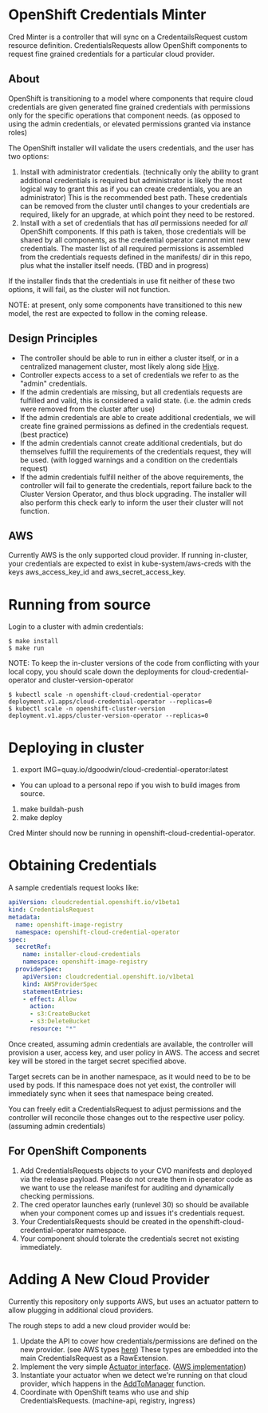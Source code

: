 # OpenShift Credentials Minter

Cred Minter is a controller that will sync on a CredentailsRequest custom
resource definition. CredentialsRequests allow OpenShift components to
request fine grained credentials for a particular cloud provider.

## About

OpenShift is transitioning to a model where components that require cloud credentials are given generated fine grained credentials with permissions only for the specific operations that component needs. (as opposed to using the admin credentials, or elevated permissions granted via instance roles)

The OpenShift installer will validate the users credentials, and the user has two options:

 1. Install with administrator credentials. (technically only the ability to grant additional credentials is required but administrator is likely the most logical way to grant this as if you can create credentials, you are an administrator) This is the recommended best path. These credentials can be removed from the cluster until changes to your credentials are required, likely for an upgrade, at which point they need to be restored.
 1. Install with a set of credentials that has *all* permissions needed for *all* OpenShift components. If this path is taken, those credentials will be shared by all components, as the credential operator cannot mint new credentials. The master list of all required permissions is assembled from the credentials requests defined in the manifests/ dir in this repo, plus what the installer itself needs. (TBD and in progress)

If the installer finds that the credentials in use fit neither of these two options, it will fail, as the cluster will not function.

NOTE: at present, only some components have transitioned to this new model, the rest are expected to follow in the coming release.

## Design Principles

  * The controller should be able to run in either a cluster itself, or in a centralized management cluster, most likely along side [Hive](https://github.com/openshift/hive).
  * Controller expects access to a set of credentials we refer to as the "admin" credentials.
  * If the admin credentials are missing, but all credentials requests are fulfilled and valid, this is considered a valid state. (i.e. the admin creds were removed from the cluster after use)
  * If the admin credentials are able to create additional credentials, we will create fine grained permissions as defined in the credentials request. (best practice)
  * If the admin credentials cannot create additional credentials, but do themselves fulfill the requirements of the credentials request, they will be used. (with logged warnings and a condition on the credentials request)
  * If the admin credentials fulfill neither of the above requirements, the controller will fail to generate the credentials, report failure back to the Cluster Version Operator, and thus block upgrading. The installer will also perform this check early to inform the user their cluster will not function.

## AWS

Currently AWS is the only supported cloud provider. If running in-cluster, your credentials are expected to exist in kube-system/aws-creds with the keys aws_access_key_id and aws_secret_access_key.

# Running from source

Login to a cluster with admin credentials:

```
$ make install
$ make run
```

NOTE: To keep the in-cluster versions of the code from conflicting with your local copy, you should scale down the deployments for cloud-credential-operator and cluster-version-operator

```
$ kubectl scale -n openshift-cloud-credential-operator deployment.v1.apps/cloud-credential-operator --replicas=0
$ kubectl scale -n openshift-cluster-version deployment.v1.apps/cluster-version-operator --replicas=0
```

# Deploying in cluster

 1. export IMG=quay.io/dgoodwin/cloud-credential-operator:latest
   * You can upload to a personal repo if you wish to build images from source.
 1. make buildah-push
 1. make deploy

Cred Minter should now be running in openshift-cloud-credential-operator.

# Obtaining Credentials

A sample credentials request looks like:

```yaml
apiVersion: cloudcredential.openshift.io/v1beta1
kind: CredentialsRequest
metadata:
  name: openshift-image-registry
  namespace: openshift-cloud-credential-operator
spec:
  secretRef:
    name: installer-cloud-credentials
    namespace: openshift-image-registry
  providerSpec:
    apiVersion: cloudcredential.openshift.io/v1beta1
    kind: AWSProviderSpec
    statementEntries:
    - effect: Allow
      action:
      - s3:CreateBucket
      - s3:DeleteBucket
      resource: "*"
```

Once created, assuming admin credentials are available, the controller will provision a user, access key, and user policy in AWS. The access and secret key will be stored in the target secret specified above.

Target secrets can be in another namespace, as it would need to be to be used by pods. If this namespace does not yet exist, the controller will immediately sync when it sees that namespace being created.

You can freely edit a CredentialsRequest to adjust permissions and the controller will reconcile those changes out to the respective user policy. (assuming admin credentials)

## For OpenShift Components

 1. Add CredentialsRequests objects to your CVO manifests and deployed via the release payload. Please do not create them in operator code as we want to use the release manifest for auditing and dynamically checking permissions.
 1. The cred operator launches early (runlevel 30) so should be available when your component comes up and issues it's credentials request.
 1. Your CredentialsRequests should be created in the openshift-cloud-credential-operator namespace.
 1. Your component should tolerate the credentials secret not existing immediately.

# Adding A New Cloud Provider

Currently this repository only supports AWS, but uses an actuator pattern to allow plugging in additional cloud providers.

The rough steps to add a new cloud provider would be:

 1. Update the API to cover how credentials/permissions are defined on the new provider. (see AWS types [here](https://github.com/openshift/cloud-credential-operator/blob/master/pkg/apis/cloudcredential/v1/aws_types.go)) These types are embedded into the main CredentialsRequest as a RawExtension.
 1. Implement the very simple [Actuator interface](https://github.com/openshift/cloud-credential-operator/blob/master/pkg/controller/credentialsrequest/actuator/actuator.go). ([AWS implementation](https://github.com/openshift/cloud-credential-operator/tree/master/pkg/aws/actuator))
 1. Instantiate your actuator when we detect we're running on that cloud provider, which happens in the [AddToManager](https://github.com/openshift/cloud-credential-operator/blob/master/pkg/controller/controller.go#L49) function.
 1. Coordinate with OpenShift teams who use and ship CredentialsRequests. (machine-api, registry, ingress)
